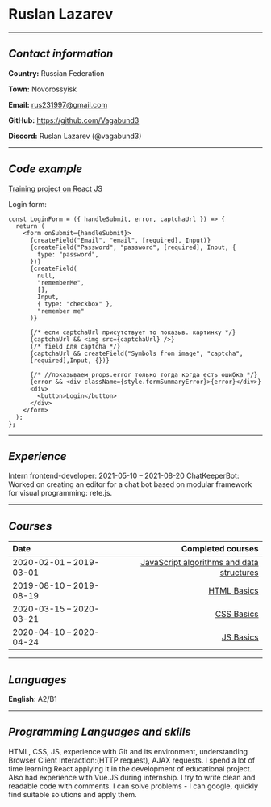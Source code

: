 # **Ruslan** **Lazarev**

---

## _Contact information_

**Country:** Russian Federation

**Town:** Novorossyisk

**Email:** rus231997@gmail.com

**GitHub:** https://github.com/Vagabund3

**Discord:** Ruslan Lazarev (@vagabund3)

---

## _Code example_

[Training project on React JS](https://github.com/Vagabund3/React-project)

Login form:

```
const LoginForm = ({ handleSubmit, error, captchaUrl }) => {
  return (
    <form onSubmit={handleSubmit}>
      {createField("Email", "email", [required], Input)}
      {createField("Password", "password", [required], Input, {
        type: "password",
      })}
      {createField(
        null,
        "rememberMe",
        [],
        Input,
        { type: "checkbox" },
        "remember me"
      )}

      {/* если captchaUrl присутствует то показыв. картинку */}
      {captchaUrl && <img src={captchaUrl} />}
      {/* field для captcha */}
      {captchaUrl && createField("Symbols from image", "captcha",
      [required],Input, {})}

      {/* //показываем props.error только тогда когда есть ошибка */}
      {error && <div className={style.formSummaryError}>{error}</div>}
      <div>
        <button>Login</button>
      </div>
    </form>
  );
};
```

---

## _Experience_

Intern frontend-developer: 2021-05-10 – 2021-08-20
ChatKeeperBot: Worked on creating an editor for a chat bot based on modular framework for visual programming: rete.js.

---

## _Courses_

| Date                    |                                                               Completed courses |
| :---------------------- | ------------------------------------------------------------------------------: |
| 2020-02-01 – 2019-03-01 | [JavaScript algorithms and data structures](https://www.freecodecamp.org/learn) |
| 2019-08-10 – 2019-08-19 |         [HTML Basics](https://www.sololearn.com/Certificate/1024-14160181/jpg/) |
| 2020-03-15 – 2020-03-21 |          [CSS Basics](https://www.sololearn.com/Certificate/1023-14160181/jpg/) |
| 2020-04-10 – 2020-04-24 |           [JS Basics](https://www.sololearn.com/Certificate/1024-14160181/jpg/) |

---

## _Languages_

**English**: A2/B1

---

## _Programming Languages and skills_

HTML, CSS, JS, experience with Git and its environment, understanding Browser Client Interaction:(HTTP request), AJAX requests. I spend a lot of time learning React applying it in the development of educational project. Also had experience with Vue.JS during internship.
I try to write clean and readable code with comments. I can solve problems - I can google, quickly find suitable solutions and apply them.
